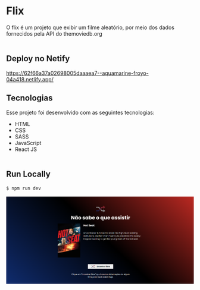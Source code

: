 # Flix
O flix é um projeto que exibir um filme aleatório, por meio dos dados fornecidos pela API do themoviedb.org<br><br>

## Deploy no Netify
<https://62f66a37a02698005daaaea7--aquamarine-froyo-04a418.netlify.app/>
<br>

## Tecnologias

Esse projeto foi desenvolvido com as seguintes tecnologias:

- HTML
- CSS
- SASS
- JavaScript
- React JS<br><br>
## Run Locally

~~~bash
$ npm run dev
~~~


![GitHub Logo](src/assets/images/print.png)
